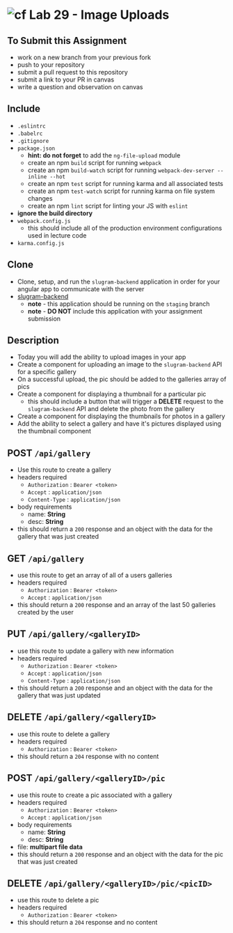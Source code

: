 ![cf](https://i.imgur.com/7v5ASc8.png) Lab 29 - Image Uploads
======

## To Submit this Assignment
  * work on a new branch from your previous fork
  * push to your repository
  * submit a pull request to this repository
  * submit a link to your PR in canvas
  * write a question and observation on canvas

## Include
  * `.eslintrc`
  * `.babelrc`
  * `.gitignore`
  * `package.json`
    * **hint: do not forget** to add the `ng-file-upload` module
    * create an npm `build` script for running `webpack`
    * create an npm `build-watch` script for running `webpack-dev-server --inline --hot`
    * create an npm `test` script for running karma and all associated tests
    * create an npm `test-watch` script for running karma on file system changes
    * create an npm `lint` script for linting your JS with `eslint`
  * **ignore the build directory**
  * `webpack.config.js`
    * this should include all of the production environment configurations used in lecture code
  * `karma.config.js`

## Clone
  * Clone, setup, and run the `slugram-backend` application in order for your angular app to communicate with the server
  * [slugram-backend](https://github.com/slugbyte/slugram-backend)
    * **note** - this application should be running on the `staging` branch
    * **note** - **DO NOT** include this application with your assignment submission

## Description
  * Today you will add the ability to upload images in your app
  * Create a component for uploading an image to the `slugram-backend` API for a specific gallery
  * On a successful upload, the pic should be added to the galleries array of pics
  * Create a component for displaying a thumbnail for a particular pic
    * this should include a button that will trigger a **DELETE** request to the `slugram-backend` API and delete the photo from the gallery
  * Create a component for displaying the thumbnails for photos in a gallery
  * Add the ability to select a gallery and have it's pictures displayed using the thumbnail component

## POST `/api/gallery`
  * Use this route to create a gallery
  * headers required
    * `Authorization` :  `Bearer <token>`
    * `Accept` :  `application/json`
    * `Content-Type` :  `application/json`
  * body requirements
    * name: **String**
    * desc: **String**  
  * this should return a `200` response and an object with the data for the gallery that was just created

## GET `/api/gallery`
  * use this route to get an array of all of a users galleries
  * headers required
    * `Authorization` :  `Bearer <token>`
    * `Accept` :  `application/json`
  * this should return a `200` response and an array of the last 50 galleries created by the user   

## PUT `/api/gallery/<galleryID>`
  * use this route to update a gallery with new information
  * headers required
    * `Authorization` :  `Bearer <token>`
    * `Accept` :  `application/json`
    * `Content-Type` :  `application/json`
  * this should return a `200` response and an object with the data for the gallery that was just updated

## DELETE  `/api/gallery/<galleryID>`
  * use this route to delete a gallery
  * headers required
    * `Authorization` :  `Bearer <token>`
  * this should return a `204` response with no content

## POST `/api/gallery/<galleryID>/pic`
  * use this route to create a pic associated with a gallery
  * headers required
    * `Authorization` :  `Bearer <token>`
    * `Accept` :  `application/json`
  * body requirements
    * name: **String**
    * desc: **String**  
  * file: **multipart file data**
  * this should return a `200` response and an object with the data for the pic that was just created

## DELETE  `/api/gallery/<galleryID>/pic/<picID>`
  * use this route to delete a pic
  * headers required
    * `Authorization` :  `Bearer <token>`
  * this should return a `204` response and no content  
